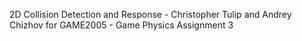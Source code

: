 2D Collision Detection and Response - Christopher Tulip and Andrey Chizhov for GAME2005 - Game Physics Assignment 3
